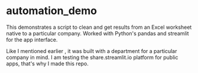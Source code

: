 # automation_demo

This demonstrates a script to clean and get results from an Excel worksheet native to a particular company.
Worked with Python's pandas and streamlit for the app interface.

Like I mentioned earlier , it was built with a department for a particular company in mind.
I am testing the share.streamlit.io platform for public apps, that's why I made this repo.
